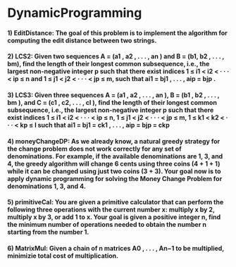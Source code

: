 # DynamicProgramming

#### 1) EditDistance: The goal of this problem is to implement the algorithm for computing the edit distance between two strings.

#### 2) LCS2: Given two sequences A = (a1 , a2 , . . . , an ) and B = (b1, b2 , . . . , bm), find the length of their longest common subsequence, i.e., the largest non-negative integer p such that there exist indices 1 ≤ i1 < i2 < · · · < ip ≤ n and 1 ≤ j1 < j2 < · · · < jp ≤ m, such that ai1 = bj1 , . . . , aip = bjp .

#### 3) LCS3: Given three sequences A = (a1 , a2 , . . . , an ), B = (b1 , b2 , . . . , bm ), and C = (c1 , c2, . . . , cl ), find the length of their longest common subsequence, i.e., the largest non-negative integer p such that there exist indices 1 ≤ i1 < i2 < · · · < ip ≤ n, 1 ≤ j1 < j2 < · · · < jp ≤ m, 1 ≤ k1 < k2 < · · · < kp ≤ l such that ai1 = bj1 = ck1 , . . . , aip = bjp = ckp

#### 4) moneyChangeDP: As we already know, a natural greedy strategy for the change problem does not work correctly for any set of denominations. For example, if the available denominations are 1, 3, and 4, the greedy algorithm will change 6 cents using three coins (4 + 1 + 1) while it can be changed using just two coins (3 + 3). Your goal now is to apply dynamic programming for solving the Money Change Problem for denominations 1, 3, and 4.

#### 5) primitiveCal: You are given a primitive calculator that can perform the following three operations with the current number x: multiply x by 2, multiply x by 3, or add 1 to x. Your goal is given a positive integer n, find the minimum number of operations needed to obtain the number n starting from the number 1.

#### 6) MatrixMul: Given a chain of n matrices A0 , . . . , An−1 to be multiplied, minimizie total cost of multiplication.

